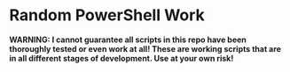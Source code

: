# Random PowerShell Work


**WARNING: I cannot guarantee all scripts in this repo have been thoroughly tested or even work at all! These are working scripts that are in all different stages of development. Use at your own risk!**
